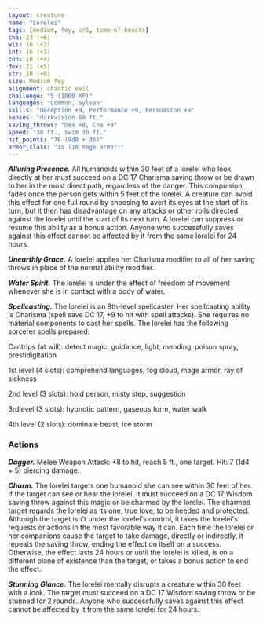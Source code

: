 ```yaml
---
layout: creature
name: "Lorelei"
tags: [medium, fey, cr5, tome-of-beasts]
cha: 23 (+6)
wis: 16 (+3)
int: 16 (+3)
con: 18 (+4)
dex: 21 (+5)
str: 10 (+0)
size: Medium fey
alignment: chaotic evil
challenge: "5 (1800 XP)"
languages: "Common, Sylvan"
skills: "Deception +9, Performance +9, Persuasion +9"
senses: "darkvision 60 ft."
saving_throws: "Dex +8, Cha +9"
speed: "30 ft., swim 30 ft."
hit_points: "76 (9d8 + 36)"
armor_class: "15 (18 mage armor)"
---
```


***Alluring Presence.*** All humanoids within 30 feet of a lorelei who look directly at her must succeed on a DC 17 Charisma saving throw or be drawn to her in the most direct path, regardless of the danger. This compulsion fades once the person gets within 5 feet of the lorelei. A creature can avoid this effect for one full round by choosing to avert its eyes at the start of its turn, but it then has disadvantage on any attacks or other rolls directed against the lorelei until the start of its next turn. A lorelei can suppress or resume this ability as a bonus action. Anyone who successfully saves against this effect cannot be affected by it from the same lorelei for 24 hours.

***Unearthly Grace.*** A lorelei applies her Charisma modifier to all of her saving throws in place of the normal ability modifier.

***Water Spirit.*** The lorelei is under the effect of freedom of movement whenever she is in contact with a body of water.

***Spellcasting.*** The lorelei is an 8th-level spellcaster. Her spellcasting ability is Charisma (spell save DC 17, +9 to hit with spell attacks). She requires no material components to cast her spells. The lorelei has the following sorcerer spells prepared:

Cantrips (at will): detect magic, guidance, light, mending, poison spray, prestidigitation

1st level (4 slots): comprehend languages, fog cloud, mage armor, ray of sickness

2nd level (3 slots): hold person, misty step, suggestion

3rdlevel (3 slots): hypnotic pattern, gaseous form, water walk

4th level (2 slots): dominate beast, ice storm

### Actions

***Dagger.*** Melee Weapon Attack: +8 to hit, reach 5 ft., one target. Hit: 7 (1d4 + 5) piercing damage.

***Charm.*** The lorelei targets one humanoid she can see within 30 feet of her. If the target can see or hear the lorelei, it must succeed on a DC 17 Wisdom saving throw against this magic or be charmed by the lorelei. The charmed target regards the lorelei as its one, true love, to be heeded and protected. Although the target isn't under the lorelei's control, it takes the lorelei's requests or actions in the most favorable way it can. Each time the lorelei or her companions cause the target to take damage, directly or indirectly, it repeats the saving throw, ending the effect on itself on a success. Otherwise, the effect lasts 24 hours or until the lorelei is killed, is on a different plane of existence than the target, or takes a bonus action to end the effect.

***Stunning Glance.*** The lorelei mentally disrupts a creature within 30 feet with a look. The target must succeed on a DC 17 Wisdom saving throw or be stunned for 2 rounds. Anyone who successfully saves against this effect cannot be affected by it from the same lorelei for 24 hours.

